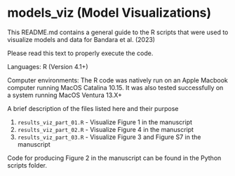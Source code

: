 # models_viz (Model Visualizations)

This README.md contains a general guide to the R scripts that were used to visualize models and data for Bandara et al. (2023)

Please read this text to properly execute the code.

Languages: R (Version 4.1+)

Computer environments: The R code was natively run on an Apple Macbook computer running MacOS Catalina 10.15. It was also tested successfully on a system running MacOS Ventura 13.X+

A brief description of the files listed here and their purpose

1. `results_viz_part_01.R` - Visualize Figure 1 in the manuscript
2. `results_viz_part_02.R` - Visualize Figure 4 in the manuscript
3. `results_viz_part_03.R` - Visualize Figure 3 and Figure S7 in the manuscript

Code for producing Figure 2 in the manuscript can be found in the Python scripts folder.
